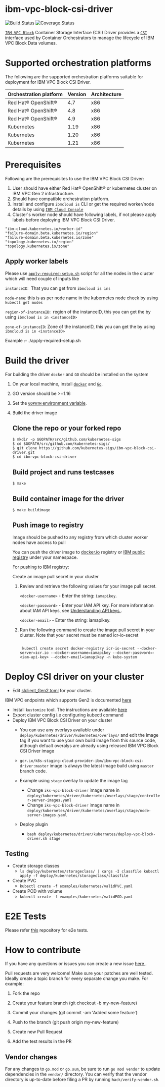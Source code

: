 # ibm-vpc-block-csi-driver

[![Build Status](https://prow.k8s.io/badge.svg?jobs=pull-ibm-vpc-block-csi-driver-build)](https://prow.k8s.io)
[![Coverage Status](https://coveralls.io/repos/github/kubernetes-sigs/ibm-vpc-block-csi-driver/badge.svg?branch=master)](https://coveralls.io/github/kubernetes-sigs/ibm-vpc-block-csi-driver?branch=master)


[`IBM VPC Block`](https://cloud.ibm.com/docs/openshift?topic=openshift-vpc-block) Container Storage Interface (CSI) Driver provides a [`CSI`](https://github.com/container-storage-interface/spec/blob/master/spec.md) interface used by Container Orchestrators to manage the lifecycle of IBM VPC Block Data volumes.

# Supported orchestration platforms

The following are the supported orchestration platforms suitable for deployment for IBM VPC Block CSI Driver.

|Orchestration platform|Version|Architecture|
|----------------------|-------|------------|
|Red Hat® OpenShift®|4.7|x86|
|Red Hat® OpenShift®|4.8|x86|
|Red Hat® OpenShift®|4.9|x86|
|Kubernetes| 1.19|x86|
|Kubernetes| 1.20|x86|
|Kubernetes| 1.21|x86|

# Prerequisites

Following are the prerequisites to use the IBM VPC Block CSI Driver:

1. User should have either Red Hat® OpenShift® or kubernetes cluster on IBM VPC Gen 2 infrastructure.
2. Should have compatible orchestration platform.
3. Install and configure `ibmcloud is` CLI or get the required worker/node details by using [`IBM Cloud Console`](https://cloud.ibm.com)
4. Cluster's worker node should have following labels, if not please apply labels before deploying IBM VPC Block CSI Driver.
```
"ibm-cloud.kubernetes.io/worker-id"
"failure-domain.beta.kubernetes.io/region"
"failure-domain.beta.kubernetes.io/zone"
"topology.kubernetes.io/region"
"topology.kubernetes.io/zone"
```

## Apply worker labels

Please use [`apply-required-setup.sh`](https://github.com/kubernetes-sigs/ibm-vpc-block-csi-driver/blob/master/scripts/apply-required-setup.sh) script for all the nodes in the cluster which will need couple of inputs like 

`instanceID`:  That you can get from `ibmcloud is ins` 

`node-name`: this is as per node name in the kubernetes node check by using `kubectl get nodes`

`region-of-instanceID`:  region of the instanceID, this you can get the by using `ibmcloud is in <instanceID>`

`zone-of-instanceID`: Zone of the instanceID, this you can get the by using `ibmcloud is in <instanceID>`

Example :- ./apply-required-setup.sh <node-name> <instanceID> <region-of-instanceID> <zone-of-instanceID>

# Build the driver

For building the driver `docker` and `GO` should be installed on the system

1. On your local machine, install [`docker`](https://docs.docker.com/install/) and [`Go`](https://golang.org/doc/install).
2. GO version should be >=1.16
3. Set the [`GOPATH` environment variable](https://github.com/golang/go/wiki/SettingGOPATH).
4. Build the driver image

   ## Clone the repo or your forked repo

   ```
   $ mkdir -p $GOPATH/src/github.com/kubernetes-sigs
   $ cd $GOPATH/src/github.com/kubernetes-sigs/
   $ git clone https://github.com/kubernetes-sigs/ibm-vpc-block-csi-driver.git
   $ cd ibm-vpc-block-csi-driver
   ```
   ## Build project and runs testcases

   ```
   $ make
   ```
   ## Build container image for the driver

   ```
   $ make buildimage
   ```

   ## Push image to registry

   Image should be pushed to any registry from which cluster worker nodes have access to pull

   You can push the driver image to [docker.io](https://hub.docker.com/)  registry or [IBM public registry](https://cloud.ibm.com/docs/Registry?topic=Registry-registry_overview#registry_regions_local) under your namespace.

   For pushing to IBM registry:

   Create an image pull secret in your cluster

   1. Review and retrieve the following values for your image pull secret.

      `<docker-username>` - Enter the string: `iamapikey`.

      `<docker-password>` - Enter your IAM API key. For more information about IAM API keys, see [ Understanding API keys ](https://cloud.ibm.com/docs/account?topic=account-manapikey).

      `<docker-email>` - Enter the string: iamapikey.

   2. Run the following command to create the image pull secret in your cluster. Note that your secret must be named icr-io-secret


      ```

       kubectl create secret docker-registry icr-io-secret --docker-server=icr.io --docker-username=iamapikey --docker-password=-<iam-api-key> --docker-email=iamapikey -n kube-system

      ```


# Deploy CSI driver on your cluster
- Edit [slclient_Gen2.toml](https://github.com/kubernetes-sigs/ibm-vpc-block-csi-driver/blob/master/deploy/kubernetes/driver/kubernetes/slclient_Gen2.toml) for your cluster.

IBM VPC endpoints which supports Gen2 is documented [here](https://cloud.ibm.com/docs/vpc?topic=vpc-service-endpoints-for-vpc)
- Install `kustomize` tool. The instructions are available [here](https://kubectl.docs.kubernetes.io/installation/kustomize/)
- Export cluster config i.e configuring kubectl command
- Deploy IBM VPC Block CSI Driver on your cluster
  - You can use any overlays available under `deploy/kubernetes/driver/kubernetes/overlays/` and edit the image tag if you want to use your own build image from this source code, although defualt overalys are already using released IBM VPC Block CSI Driver image 

  - `gcr.io/k8s-staging-cloud-provider-ibm/ibm-vpc-block-csi-driver:master` image is always the latest image build using `master` branch code.	
  - Example using `stage` overlay to update the image tag
     - Change `iks-vpc-block-driver` image name in `deploy/kubernetes/driver/kubernetes/overlays/stage/controller-server-images.yaml`
     - Change `iks-vpc-block-driver` image name in `deploy/kubernetes/driver/kubernetes/overlays/stage/node-server-images.yaml`
  - Deploy plugin
    - `bash deploy/kubernetes/driver/kubernetes/deploy-vpc-block-driver.sh stage`

## Testing

- Create storage classes
  - `ls deploy/kubernetes/storageclass/ | xargs -I classfile kubectl apply -f deploy/kubernetes/storageclass/classfile`
- Create PVC
  - `kubectl create -f examples/kubernetes/validPVC.yaml`
- Create POD with volume
  - `kubectl create -f examples/kubernetes/validPOD.yaml`

# E2E Tests

  Please refer [ this](https://github.com/IBM/ibm-csi-common/tree/master/tests/e2e) repository for e2e tests.

# How to contribute

If you have any questions or issues you can create a new issue [ here ](https://github.com/kubernetes-sigs/ibm-vpc-block-csi-driver/issues/new).

Pull requests are very welcome! Make sure your patches are well tested. Ideally create a topic branch for every separate change you make. For example:

1. Fork the repo

2. Create your feature branch (git checkout -b my-new-feature)

3. Commit your changes (git commit -am 'Added some feature')

4. Push to the branch (git push origin my-new-feature)

5. Create new Pull Request

6. Add the test results in the PR

## Vendor changes

For any changes to `go.mod` or `go.sum`, be sure to run `go mod vendor` to update dependencies in the `vendor/` directory. You can verify that the vendor directory is up-to-date before filing a PR by running `hack/verify-vendor.sh`.
